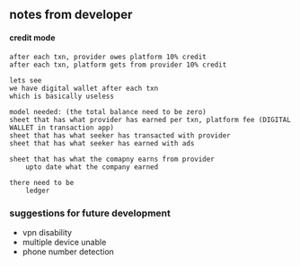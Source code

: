 ## notes from developer
#### credit mode


    after each txn, provider owes platform 10% credit
    after each txn, platform gets from provider 10% credit
    
    lets see
    we have digital wallet after each txn
    which is basically useless

    model needed: (the total balance need to be zero)
    sheet that has what provider has earned per txn, platform fee (DIGITAL WALLET in transaction app)
    sheet that has what seeker has transacted with provider
    sheet that has what seeker has earned with ads

    sheet that has what the comapny earns from provider
        upto date what the company earned
        
    there need to be 
        ledger


### suggestions for future development
- vpn disability
- multiple device unable
- phone number detection 


###
###
###




